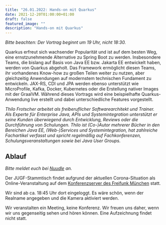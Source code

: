 ```yaml
---
title: "26.01.2022: Hands-on mit Quarkus"
date: 2021-12-20T01:00:00+01:00
draft: false
featured_image: ""
description: "Hands-on mit Quarkus"
---
```


*Bitte beachten: Der Vortrag beginnt um 19 Uhr, nicht 18:30.*

Quarkus erfreut sich wachsender Popularität und ist auf dem besten Weg, eine ernstzunehmende Alternative zu Spring Boot zu werden. Insbesondere Teams, die bislang auf Basis von Java EE bzw. Jakarta EE entwickelt haben, werden von Quarkus abgeholt. Das Framework ermöglicht diesen Teams, ihr vorhandenes Know-how zu großen Teilen weiter zu nutzen, aber gleichzeitig Anwendungen auf modernstem technischen Fundament zu entwickeln. JAX-RS, CDI und JPA werden ebenso unterstützt wie MicroProfile, Kafka, Docker, Kubernetes oder die Erstellung nativer Images mit der GraalVM. Während dieses Vortrags wird eine beispielhafte Quarkus-Anwendung live erstellt und dabei unterschiedliche Features vorgestellt.

_Thilo Frotscher arbeitet als freiberuflicher Softwarearchitekt und Trainer. Als Experte für Enterprise Java, APIs und Systemintegration unterstützt er seine Kunden überwiegend durch Entwicklung, Reviews oder die Durchführung von Schulungen. Thilo ist (Co-)Autor mehrerer Bücher in den Bereichen Java EE, (Web-)Services und Systemintegration, hat zahlreiche Fachartikel verfasst und spricht regelmäßig auf Fachkonferenzen, Schulungsveranstaltungen sowie bei Java User Groups._

## Ablauf 

_Bitte meldet euch bei [Nuudle](https://nuudel.digitalcourage.de/C6bB9ZrVeyXwLZHJ) an._

Der JUGF-Stammtisch findet aufgrund der aktuellen Corona-Situation als Online-Veranstaltung auf dem [Konferenzserver des Freifunk München](https://meet.ffmuc.net/jugfmeeting) statt.

Wir sind ab ca. 18:45 Uhr dort eingeloggt. Es wäre schön, wenn der Realname angegeben und die Kamera aktiviert werden.

Wir veranstalten ein Meeting, keine Konferenz. Wir freuen uns daher, wenn wir uns gegenseitig sehen und hören können.
Eine Aufzeichnung findet nicht statt.